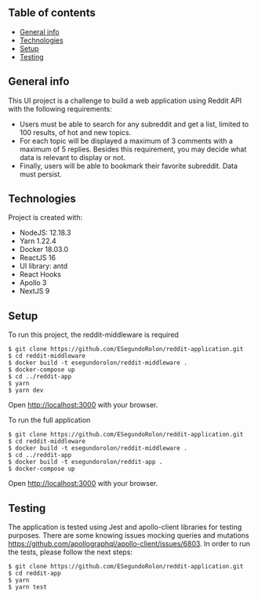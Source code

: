 ## Table of contents

- [General info](#general-info)
- [Technologies](#technologies)
- [Setup](#setup)
- [Testing](#testing)

## General info

This UI project is a challenge to build a web application using Reddit API with the following requirements:

- Users must be able to search for any subreddit and get a list, limited to 100 results, of hot and
  new topics.
- For each topic will be displayed a maximum of 3 comments with a maximum of 5 replies.
  Besides this requirement, you may decide what data is relevant to display or not.
- Finally, users will be able to bookmark their favorite subreddit.
  Data must persist.

## Technologies

Project is created with:

- NodeJS: 12.18.3
- Yarn 1.22.4
- Docker 18.03.0
- ReactJS 16
- UI library: antd
- React Hooks
- Apollo 3
- NextJS 9

## Setup

To run this project, the reddit-middleware is required

```
$ git clone https://github.com/ESegundoRolon/reddit-application.git
$ cd reddit-middleware
$ docker build -t esegundorolon/reddit-middleware .
$ docker-compose up
$ cd ../reddit-app
$ yarn
$ yarn dev
```

Open [http://localhost:3000](http://localhost:3000) with your browser.

To run the full application

```
$ git clone https://github.com/ESegundoRolon/reddit-application.git
$ cd reddit-middleware
$ docker build -t esegundorolon/reddit-middleware .
$ cd ../reddit-app
$ docker build -t esegundorolon/reddit-app .
$ docker-compose up
```

Open [http://localhost:3000](http://localhost:3000) with your browser.

## Testing

The application is tested using Jest and apollo-client libraries for testing purposes. There are some knowing issues mocking queries and mutations https://github.com/apollographql/apollo-client/issues/6803. In order to run the tests, please follow the next steps:

```
$ git clone https://github.com/ESegundoRolon/reddit-application.git
$ cd reddit-app
$ yarn
$ yarn test
```
